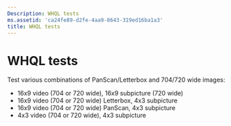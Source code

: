 ```yaml
---
Description: WHQL tests
ms.assetid: 'ca24fe89-d2fe-4aa9-8643-319ed16ba1a3'
title: WHQL tests
---
```


# WHQL tests

Test various combinations of PanScan/Letterbox and 704/720 wide images:

-   16x9 video (704 or 720 wide), 16x9 subpicture (720 wide)
-   16x9 video (704 or 720 wide) Letterbox, 4x3 subpicture
-   16x9 video (704 or 720 wide) PanScan, 4x3 subpicture
-   4x3 video (704 or 720 wide), 4x3 subpicture

 

 



